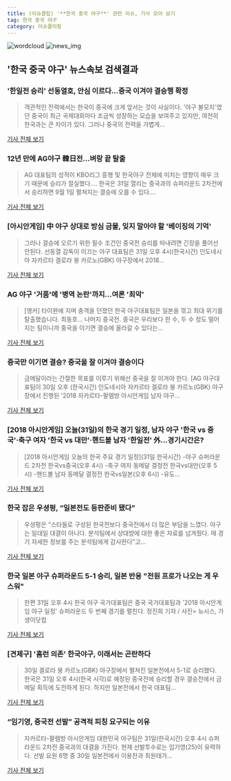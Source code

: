 ```yaml
---
title: (이슈클립) '**한국 중국 야구**' 관련 이슈, 기사 모아 보기
tag: 한국 중국 야구
category: 이슈클리핑
---
```

![wordcloud](https://s3.ap-northeast-2.amazonaws.com/lyrics101-wordcloud/2018-08-31-1535684189.png)
![news_img](https://user-images.githubusercontent.com/42597476/44507050-1206f400-a6e4-11e8-8d98-7ffbfebb353f.png)
## **'**한국 중국 야구**'** 뉴스속보 검색결과
### '한일전 승리' 선동열호, 안심 이르다…중국 이겨야 결승행 확정

>객관적인 전력에서는 한국이 중국에 크게 앞서는 것이 사실이다. '야구 불모지'였던 중국이 최근 국제대회마다 조금씩 성장하는 모습을 보여주고 있지만, 여전히 한국과는 큰 차이가 있다. 그러나 중국의 전력을 가볍게...

<a href="http://stoo.asiae.co.kr/news/naver_view.htm?idxno=2018083111532785036" target="_blank">기사 전체 보기</a>

### 12년 만에 AG야구 韓日전…벼랑 끝 탈출

>AG 대표팀의 성적이 KBO리그 흥행 및 한국야구 전체에 미치는 영향이 매우 크기 때문에 승리가 절실했다.... 한국은 31일 열리는 중국과의 슈퍼라운드 2차전에서 승리하면 9월 1일 펼쳐지는 결승에 오를 수 있다....

<a href="http://sports.donga.com/3/all/20180830/91761430/3" target="_blank">기사 전체 보기</a>

### [아시안게임] 中 야구 상대로 방심 금물, 잊지 말아야 할 '베이징의 기억'

>그러나 결승에 오르기 위한 필수 조건인 중국전 승리를 따내려면 긴장을 풀어선 안된다. 선동열 감독이 이끄는 야구 대표팀은 31일 오후 4시(한국시간) 인도네시아 자카르타 겔로라 붕 카르노(GBK) 야구장에서 2018...

<a href="http://news1.kr/articles/?3413789" target="_blank">기사 전체 보기</a>

### AG 야구 '거품'에 '병역 논란'까지...여론 '최악'

>[앵커] 타이완에 지며 충격을 던졌던 한국 야구대표팀은 일본을 꺾고 최대 위기를 탈출했습니다. 최동호... 나머지 중국전. 중국은 우리보다 한 수, 두 수 정도 떨어지는 팀이니까 중국을 이기면 결승에 올라갈 수 있다는...

<a href="http://www.ytn.co.kr/_ln/0107_201808311028260709" target="_blank">기사 전체 보기</a>

### 중국만 이기면 결승? 중국을 잘 이겨야 결승이다

>금메달이라는 간절한 목표를 이루기 위해선 중국을 잘 이겨야 한다. [AG 야구대표팀이 30일 오후 (한국시간) 인도네시아 자카르타 겔로라 붕 카르노(GBK) 야구장에서 진행된 '2018 자카르타-팔렘방 아시안게임 남자 야구...

<a href="http://www.mydaily.co.kr/new_yk/html/read.php?newsid=201808311021619192&ext=na" target="_blank">기사 전체 보기</a>

### [2018 아시안게임] 오늘(31일)의 한국 경기 일정, 남자 야구 '한국 vs 중국'·축구 여자 '한국 vs 대만'·핸드볼 남자 '한일전' 外…경기시간은?

>[2018 아시안게임 오늘의 한국 주요 경기 일정](31일 한국시간) -야구 슈퍼라운드 2차전 한국vs중국(오후 4시) -축구 여자 동메달 결정전 한국vs대만(오후 5시) -핸드볼 남자 동메달 결정전 한국vs일본(오후 6시) -유도...

<a href="http://www.etoday.co.kr/news/section/newsview.php?idxno=1658434" target="_blank">기사 전체 보기</a>

### 한국 잡은 우셩펑, “일본전도 등판준비 됐다”

>우셩펑은 “스타들로 구성된 한국전보다 중국전에서 더 많은 부담을 느꼈다. 야구는 일대일 대결이 아니다. 분석팀에서 상대방에 대한 좋은 자료를 넘겨줬다. 매 경기 자세한 정보를 주는 분석팀에게 감사한다”고...

<a href="http://www.osen.co.kr/article/G1110979113" target="_blank">기사 전체 보기</a>

### 한국 일본 야구 슈퍼라운드 5-1 승리, 일본 반응 "전원 프로가 나오는 게 우스워"

>한편 31일 오후 4시 한국 야구 국가대표팀은 중국 국가대표팀과 '2018 아시안게임 야구 일정' 슈퍼라운드 두 번째 경기를 펼친다. 정진희 기자 / 사진= 뉴시스, 가생이닷컴

<a href="http://www.starseoultv.com/news/articleView.html?idxno=505794" target="_blank">기사 전체 보기</a>

### [견제구] '홈런 의존' 한국야구, 이래서는 곤란하다

>30일 겔로라 붕 카르노(GBK) 야구장에서 펼쳐진 일본전에서 5-1로 승리했다. 한국은 31일 오후 4시(한국 시각)로 예정된 중국전에 승리할 경우 결승전에서 금메달 획득에 도전하게 된다. 하지만 일본전에서 한국 대표팀...

<a href="http://www.ohmynews.com/NWS_Web/View/at_pg.aspx?CNTN_CD=A0002468041&CMPT_CD=P0010&utm_source=naver&utm_medium=newsearch&utm_campaign=naver_news" target="_blank">기사 전체 보기</a>

### “임기영, 중국전 선발” 공격적 피칭 요구되는 이유

>자카르타-팔렘방 아시안게임 대한민국 야구팀은 31일(한국시간) 오후 4시 슈퍼라운드 2차전 중국과의 대결을 가진다. 현재 선발투수로는 임기영(25)이 유력하다. 선발 요원 6명 중 30일 일본전에서 이용찬과 최원태가...

<a href="http://news.kmib.co.kr/article/view.asp?arcid=0012646154&code=61161211&cp=nv" target="_blank">기사 전체 보기</a>



